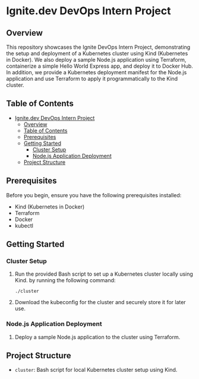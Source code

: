 # Ignite.dev DevOps Intern Project

## Overview

This repository showcases the Ignite DevOps Intern Project, demonstrating the setup and deployment of a Kubernetes cluster using Kind (Kubernetes in Docker). We also deploy a sample Node.js application using Terraform, containerize a simple Hello World Express app, and deploy it to Docker Hub. In addition, we provide a Kubernetes deployment manifest for the Node.js application and use Terraform to apply it programmatically to the Kind cluster.

## Table of Contents

- [Ignite.dev DevOps Intern Project](#ignitedev-devops-intern-project)
  - [Overview](#overview)
  - [Table of Contents](#table-of-contents)
  - [Prerequisites](#prerequisites)
  - [Getting Started](#getting-started)
    - [Cluster Setup](#cluster-setup)
    - [Node.js Application Deployment](#nodejs-application-deployment)
  - [Project Structure](#project-structure)

## Prerequisites

Before you begin, ensure you have the following prerequisites installed:

- Kind (Kubernetes in Docker)
- Terraform
- Docker
- kubectl

## Getting Started

### Cluster Setup

1. Run the provided Bash script to set up a Kubernetes cluster locally using Kind.
   by running the following command:

   ```./cluster```
2. Download the kubeconfig for the cluster and securely store it for later use.

### Node.js Application Deployment

1. Deploy a sample Node.js application to the cluster using Terraform.

## Project Structure

- `cluster`: Bash script for local Kubernetes cluster setup using Kind.
  
